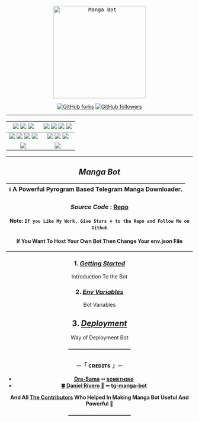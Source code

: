 <p align="center">
    <a href="https://github.com/Dra-Sama/mangabot">
        <kbd>
            <img width="250" src="https://te.legra.ph/file/d55e3cdf8a5d3eb8318e7.jpg" alt="Manga Bot">
        </kbd>
    </a>
</p>

<p align="center">
<div align=center>
<p align="center">
<div align=center>

[![GitHub forks](https://img.shields.io/github/forks/Dra-Sama/mangabot?style=social)](https://github.com/weebzone/WZML/fork)
[![GitHub followers](https://img.shields.io/github/followers/Dra-sama?style=social&label=Dra-sama%20Followers)](https://github.com/Dra-sama)

----

[![](https://img.shields.io/github/repo-size/Dra-Sama/mangabot?color=green&label=Repo%20Size&labelColor=292c3b)](#) [![](https://img.shields.io/github/commit-activity/m/Dra-Sama/mangabot?logo=github&labelColor=292c3b&label=Github%20Commits)](#) [![](https://img.shields.io/github/license/Dra-Sama/mangabot?style=flat&label=License&labelColor=292c3b)](#)|[![](https://img.shields.io/github/issues-raw/Dra-Sama/mangabot?style=flat&label=Open%20Issues&labelColor=292c3b)](#) [![](https://img.shields.io/github/issues-closed-raw/Dra-Sama/mangabot?style=flat&label=Closed%20Issues&labelColor=292c3b)](#) [![](https://img.shields.io/github/issues-pr-raw/Dra-Sama/mangabot?style=flat&label=Open%20Pull%20Requests&labelColor=292c3b)](#) [![](https://img.shields.io/github/issues-pr-closed-raw/Dra-Sama/mangabot?style=flat&label=Closed%20Pull%20Requests&labelColor=292c3b)](#)
:---:|:---:|
[![](https://img.shields.io/github/languages/count/Dra-Sama/mangabot?style=flat&label=Total%20Languages&labelColor=292c3b&color=blueviolet)](#) [![](https://img.shields.io/github/languages/top/Dra-Sama/mangabot?style=flat&logo=python&labelColor=292c3b)](#) [![](https://img.shields.io/github/last-commit/Dra-Sama/mangabot?style=flat&label=Last%20Commit&labelColor=292c3b&color=important)](#) [![](https://badgen.net/github/branches/Dra-Sama/mangabot?label=Total%20Branches&labelColor=292c3b)](#)|[![](https://img.shields.io/github/forks/Dra-Sama/mangabot?style=flat&logo=github&label=Forks&labelColor=292c3b&color=critical)](#) [![](https://img.shields.io/github/stars/Dra-Sama/mangabot?style=flat&logo=github&label=Stars&labelColor=292c3b&color=yellow)](#) [![](https://badgen.net/docker/pulls/codewithweeb/Dra-sama?icon=docker&label=Pulls&labelColor=292c3b&color=blue)](#)
[![](https://img.shields.io/badge/Telegram%20Channel-Join-9cf?style=for-the-badge&logo=telegram&logoColor=blue&style=flat&labelColor=292c3b)](https://t.me/Wizard_bots) |[![](https://img.shields.io/badge/Support%20Group-Join-9cf?style=for-the-badge&logo=telegram&logoColor=blue&style=flat&labelColor=292c3b)](https://t.me/WizardBotHelper) |

</div>

----

 ## ***Manga Bot***

<div align=center>

ℹ️ A Powerful Pyrogram Based Telegram Manga Downloader.|
---|
    
### ***Source Code*** : [Repo](Dra-Sama/mangabot)

#### Note: `If you Like My Work, Give Stars ⭐ to the Repo and Follow Me on Github`
####    If You Want To Host Your Own Bot Then Change Your env.json File
    
----
</div>
</p>


### 1. [***Getting Started***](https://github.com/Dra-Sama/mangabot/wiki/Getting-Started)
Introduction To the Bot

### 2. [***Env Variables***](https://github.com/Dra-Sama/mangabot/wiki/Env-Variables)
Bot Variables

## 3. [***Deployment***](https://github.com/Dra-Sama/mangabot/wiki/Deployment)
Way of Deployment Bot

━━━━━━━━━━━━━━━━━━━━

<h3 align="center">
    ─「 ᴄʀᴇᴅɪᴛs 」─
</h3>

- <b>[Dra-Sama](https://github.com/Dra-sama)  ➻  [sᴏᴍᴇᴛʜɪɴɢ](https://github.com/Dra-sama/mangabot) </b>
- <b>[🍀 Daniel Rivero 🍅](https://github.com/driverog)  ➻  [tg-manga-bot](https://github.com/driverog/tg-manga-bot) </b>

<b>And All [The Contributors](https://github.com/Dra-sama/mangabot/graphs/contributors) Who Helped In Making Manga Bot Useful And Powerful 🖤 </b>

━━━━━━━━━━━━━━━━━━━━

